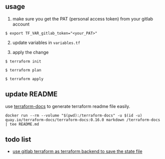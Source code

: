 ## usage

1) make sure you get the PAT (personal access token) from your gitlab account
```
$ export TF_VAR_gitlab_token="<your_PAT>"
```

2) update variables in `variables.tf`

3) apply the change

```
$ terraform init

$ terraform plan

$ terraform apply
```

## update README

use [terraform-docs](https://terraform-docs.io/) to generate terraform readme file easily. 
```
docker run --rm --volume "$(pwd):/terraform-docs" -u $(id -u) quay.io/terraform-docs/terraform-docs:0.16.0 markdown /terraform-docs | tee README.md
```

## todo list

* [use gitlab terraform as terraform backend to save the state file](https://docs.gitlab.com/ee/user/infrastructure/iac/)
